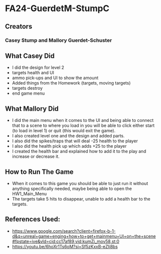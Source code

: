 # FA24-GuerdetM-StumpC

## Creators
### Casey Stump and Mallory Guerdet-Schuster

## What Casey Did
* I did the design for level 2
* targets health and UI
* ammo pick-ups and UI to show the amount
* Added things from the Homework (targets, moving targets)
* targets destroy
* end game menu

## What Mallory Did
* I did the main menu when it comes to the UI and being able to connect that to a scene to where you load in you will be able to click either start (to load in level 1) or quit (this would exit the game).
* I also created level one and the design and added parts.
* I also did the spikes/traps that will deal -25 health to the player
* I also did the health pick up which adds +25 to the player
* I created the health bar and explained how to add it to the play and increase or decrease it.

  
## How to Run The Game
* When it comes to this game you should be able to just run it without anything specifically needed, maybe being able to open the HW1_Main_Menu
* The targets take 5 hits to disappear, unable to add a health bar to the targets.

## References Used:
* https://www.google.com/search?client=firefox-b-1-d&q=unreal+game+enging+how+to+get+mainmenu+UI+on+the+scene#fpstate=ive&vld=cid:cc17af89,vid:kumZj_mov58,st:0
* https://youtu.be/6hoXr1Ts6oM?si=Sf5zKxxB-eZIi8bs
